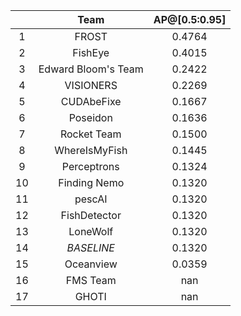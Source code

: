 || Team | AP@[0.5:0.95] |
| :---: | :---: | :---: |
| 1 | FROST | 0.4764 |
| 2 | FishEye | 0.4015 |
| 3 | Edward Bloom's Team | 0.2422 |
| 4 | VISIONERS | 0.2269 |
| 5 | CUDAbeFixe | 0.1667 |
| 6 | Poseidon | 0.1636 |
| 7 | Rocket Team | 0.1500 |
| 8 | WhereIsMyFish | 0.1445 |
| 9 | Perceptrons | 0.1324 |
| 10 | Finding Nemo | 0.1320 |
| 11 | pescAI | 0.1320 |
| 12 | FishDetector | 0.1320 |
| 13 | LoneWolf | 0.1320 |
| 14 | *BASELINE* | 0.1320 |
| 15 | Oceanview | 0.0359 |
| 16 | FMS Team | nan |
| 17 | GHOTI | nan |


